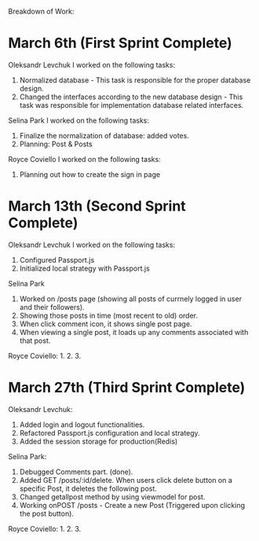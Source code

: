 Breakdown of Work:

# March 6th (First Sprint Complete)

Oleksandr Levchuk
I worked on the following tasks:
1. Normalized database - This task is responsible for the proper database design.
2. Changed the interfaces according to the new database design - This task was responsible for implementation database related interfaces.

Selina Park
I worked on the following tasks: 
1. Finalize the normalization of database: added votes.
3. Planning: Post & Posts

Royce Coviello
I worked on the following tasks:
1. Planning out how to create the sign in page


# March 13th (Second Sprint Complete)

Oleksandr Levchuk
I worked on the following tasks:
1. Configured Passport.js
2. Initialized local strategy with Passport.js

Selina Park
1. Worked on /posts page (showing all posts of currnely logged in user and their followers).
2. Showing those posts in time (most recent to old) order.
3. When click comment icon, it shows single post page.
4. When viewing a single post, it loads up any comments associated with that post.

Royce Coviello:
1. 
2. 
3.

# March 27th (Third Sprint Complete)

Oleksandr Levchuk:
1. Added login and logout functionalities.
2. Refactored Passport.js configuration and local strategy.
3. Added the session storage for production(Redis)

Selina Park:
1. Debugged Comments part. (done).
2. Added GET /posts/:id/delete. When users click delete button on a specific Post, it deletes the following post.
3. Changed getallpost method by using viewmodel for post. 
4. Working onPOST /posts - Create a new Post (Triggered upon clicking the post button).

Royce Coviello:
1. 
2. 
3.
